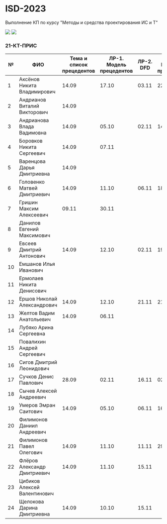 # ISD-2023
Выполнение КП по курсу "Методы и средства проектирования ИС и Т"

<img src="https://img.shields.io/github/commit-activity/m/nntu-cs/ISD-2023?color=lime&style=for-the-badge">
<img src="https://img.shields.io/github/last-commit/nntu-cs/ISD-2023?color=darkgreen&style=for-the-badge">

### 21-КТ-ПРИС

|№ |  ФИО | Тема и список прецедентов | ЛР-1. Модель прецедентов | ЛР-2. DFD | ЛР-3. Модель процессов | ЛР-4. Модели данных | Курсовой проект | Итог |
| -- | ------ |  ----- |  ----- |  ----- |  ----- |  ----- |  ----- |  ----- |
| 1 | Аксёнов Никита Владимирович | 14.09 | 17.10 | 03.11 | 22.11 |      |      |
| 2 | Андрианов Виталий Викторович | 14.09 |      |      |      |      |      |
| 3 | Андрианова Влада Вадимовна  | 14.09 | 05.10 | 02.11 | 14.11 |      |      |
| 4 | Боровков Никита Сергеевич | 14.09 | 07.11 |      |      |      |      |
| 5 | Варенцова Дарья Дмитриевна | 14.09 |      |      |      |      |      |
| 6 | Головенко Матвей Дмитриевич | 14.09 | 11.10 | 06.11 | 18.11 |      |      |
| 7 | Гришин Максим Алексеевич | 09.11 | 30.11 |      |      |      |      |
| 8 | Данилов Евгений Максимович |      |      |      |      |      |      |
| 9 | Евсеев Дмитрий Антонович | 14.09 | 12.10 | 02.11 | 19.11 | 30.11 |      |
| 10 | Емшанов Илья Иванович |      |      |      |      |      |      |
| 11 | Ермолаев Никита Денисович |      |      |      |      |      |      |
| 12 | Ершов Николай Александрович | 14.09 | 12.10 | 21.11 | 21.11 |      |      |
| 13 | Желтов Вадим Анатольевич | 14.09 | 06.11 |      |      |      |      |
| 14 | Лубяко Арина Сергеевна |      |      |      |      |      |      |
| 15 | Повалихин Андрей Сергеевич |      |      |      |      |      |      |
| 16 | Сигов Дмитрий Леонидович |      |      |      |      |      |      |
| 17 | Сучков Денис Павлович | 28.09 | 02.11 | 16.11 | 02.12 |      |      |
| 18 | Сычев Алексей Андреевич |      |      |      |      |      |      |
| 19 | Умеров Эмран Саитович | 14.09 | 05.10 | 06.11 | 16.11 |      |      |
| 20 | Филимонов Даниил Андреевич |      |      |      |      |      |      |
| 21 | Филимонов Павел Олегович | 14.09 | 11.10 | 11.11 | 29.11 |      |      |
| 22 | Флёров Александр Дмитриевич | 14.09 | 11.10 | 15.11 |      |      |      |
| 23 | Цибиков Алексей Валентинович |      |      |      |      |      |      |
| 24 | Щелокова Дарина Дмитриевна | 14.09 | 10.10 | 15.11 |      |      |      |
